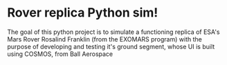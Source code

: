 # Rover replica Python sim!

The goal of this python project is to simulate a functioning replica of ESA's Mars Rover Rosalind Franklin (from the EXOMARS program) with the purpose of developing and testing it's ground segment, whose UI is built using COSMOS, from Ball Aerospace